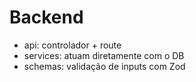 # Backend
- api: controlador + route
- services: atuam diretamente com o DB
- schemas: validação de inputs com Zod